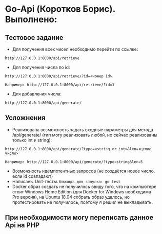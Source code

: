 # Go-Api (Коротков Борис). Выполнено:
## Тестовое задание
* Для получения всех чисел необходимо перейти по ссылке:  

```http://127.0.0.1:8000/api/retrieve```
* Для получения числа по id: 

```http://127.0.0.1:8000/api/retrieve/?id=<номер id>```

```Например: http://127.0.0.1:8000/api/retrieve/?id=1```
* Для добавления числа: 

```http://127.0.0.1:8000/api/generate/```
## Усложнения
* Реализована возможность задать входные параметры для метода /api/generate/ (тип могу реализовать любой, но сейчас реализованы только int и string): 

```http://127.0.0.1:8000/api/generate/?type=<string or int>&len=<целое число>```

```Например: http://127.0.0.1:8000/api/generate/?type=string&len=5```
* Возможность идемпотентных запросов (не создаётся новое число, если id совпадают)
* Написаны Unit-тесты. ```Команда для запуска: go test```
* Docker образ создать не получилось ввиду того, что на компьютере стоит Windows Home Edition (для Docker for Windows необходима Pro версия), на Ubuntu 18.04 собрать образ удалось, но протестировать не получилось, поэтому я решил не выкладывать.


## При необходимости могу переписать данное Api на PHP
